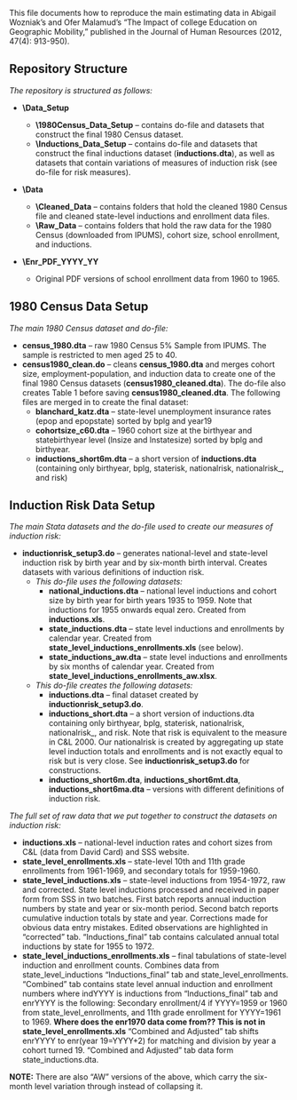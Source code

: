 This file documents how to reproduce the main estimating data in Abigail Wozniak’s and Ofer Malamud’s “The Impact of college Education on Geographic Mobility,” published in the Journal of Human Resources (2012, 47(4): 913-950).

## Repository Structure
*The repository is structured as follows:*

- **\Data_Setup**
  - **\1980Census_Data_Setup** – contains do-file and datasets that construct the final 1980 Census dataset.
  - **\Inductions_Data_Setup** – contains do-file and datasets that construct the final inductions dataset (**inductions.dta**), as well as datasets that contain variations of measures of induction risk (see do-file for risk measures).
  
- **\Data**
  - **\Cleaned_Data** – contains folders that hold the cleaned 1980 Census file and cleaned state-level inductions and enrollment data files.
  - **\Raw_Data** – contains folders that hold the raw data for the 1980 Census (downloaded from IPUMS), cohort size, school enrollment, and inductions.

- **\Enr_PDF_YYYY_YY**
  - Original PDF versions of school enrollment data from 1960 to 1965.

## 1980 Census Data Setup

*The main 1980 Census dataset and do-file:*

- **census_1980.dta** – raw 1980 Census 5% Sample from IPUMS. The sample is restricted to men aged 25 to 40.
- **census1980_clean.do** – cleans **census_1980.dta** and merges cohort size, employment-population, and induction data to create one of the final 1980 Census datasets (**census1980_cleaned.dta**). The do-file also creates Table 1 before saving **census1980_cleaned.dta**. The following files are merged in to create the final dataset:
  - **blanchard_katz.dta** – state-level unemployment insurance rates (epop and epopstate) sorted by bplg and year19 
  -	**cohortsize_c60.dta** – 1960 cohort size at the birthyear and statebirthyear level (lnsize and lnstatesize) sorted by bplg and birthyear.
  - **inductions_short6m.dta** – a short version of **inductions.dta** (containing only birthyear, bplg, staterisk, nationalrisk, nationalrisk_, and risk)

## Induction Risk Data Setup

*The main Stata datasets and the do-file used to create our measures of induction risk:*

- **inductionrisk_setup3.do** – generates national-level and state-level induction risk by birth year and by six-month birth interval. Creates datasets with various definitions of induction risk. 
  - *This do-file uses the following datasets:*
    - **national_inductions.dta** – national level inductions and cohort size by birth year for birth years 1935 to 1959. Note that inductions for 1955 onwards equal zero. Created from **inductions.xls**.
    - **state_inductions.dta** – state level inductions and enrollments by calendar year. Created from **state_level_inductions_enrollments.xls** (see below). 
    - **state_inductions_aw.dta** – state level inductions and enrollments by six months of calendar year.  Created from **state_level_inductions_enrollments_aw.xlsx**.
  - *This do-file creates the following datasets:*
    - **inductions.dta** – final dataset created by **inductionrisk_setup3.do**.
    - **inductions_short.dta** – a short version of inductions.dta containing only birthyear, bplg, staterisk, nationalrisk, nationalrisk_, and risk.  Note that risk is equivalent to the measure in C&L 2000. Our nationalrisk is created by aggregating up state level induction totals and enrollments and is not exactly equal to risk but is very close. See **inductionrisk_setup3.do** for constructions.
    - **inductions_short6m.dta**, **inductions_short6mt.dta**, **inductions_short6ma.dta** – versions with different definitions of induction risk.

*The full set of raw data that we put together to construct the datasets on induction risk:*

- **inductions.xls** – national-level induction rates and cohort sizes from C&L (data from David Card) and SSS website.
- **state_level_enrollments.xls** – state-level 10th and 11th grade enrollments from 1961-1969, and secondary totals for 1959-1960.
- **state_level_inductions.xls** – state-level inductions from 1954-1972, raw and corrected. State level inductions processed and received in paper form from SSS in two batches. First batch reports annual induction numbers by state and year or six-month period. Second batch reports cumulative induction totals by state and year. Corrections made for obvious data entry mistakes. Edited observations are highlighted in “corrected” tab. “Inductions_final” tab contains calculated annual total inductions by state for 1955 to 1972.
- **state_level_inductions_enrollments.xls** – final tabulations of state-level induction and enrollment counts. Combines data from state_level_inductions “Inductions_final” tab and state_level_enrollments. “Combined” tab contains state level annual induction and enrollment numbers where indYYYY is inductions from “Inductions_final” tab and enrYYYY is the following: Secondary enrollment/4 if YYYY=1959 or 1960 from state_level_enrollments, and 11th grade enrollment for YYYY=1961 to 1969. **Where does the enr1970 data come from?? This is not in state_level_enrollments.xls** “Combined and Adjusted” tab shifts enrYYYY to enr(year 19=YYYY+2) for matching and division by year a cohort turned 19. “Combined and Adjusted” tab data form state_inductions.dta.

**NOTE:** There are also “AW” versions of the above, which carry the six-month level variation through instead of collapsing it.
